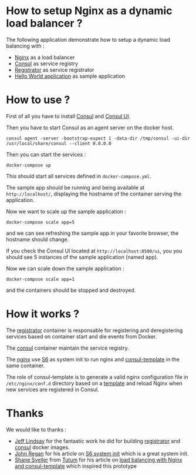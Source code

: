 # How to setup Nginx as a dynamic load balancer ?

The following application demonstrate how to setup a dynamic load balancing with :

  - [Nginx](http://nginx.org/en/docs/http/load_balancing.html) as a load balancer
  - [Consul](http://progrium.com/blog/2014/08/20/consul-service-discovery-with-docker/) as service registry
  - [Registrator](http://progrium.com/blog/2014/09/10/automatic-docker-service-announcement-with-registrator/) as service registrator
  - [Hello World application](https://github.com/tutumcloud/docker-hello-world) as sample application


# How to use ?


First of all you have to install [Consul](https://www.consul.io/intro/getting-started/install.html) and [Consul UI](https://www.consul.io/downloads.html).


Then you have to start Consul as an agent server on the docker host.

```
consul agent -server -bootstrap-expect 1 -data-dir /tmp/consul -ui-dir /usr/local/share/consul --client 0.0.0.0
```

Then you can start the services :

```
docker-compose up 
```

This should start all services defined in ```docker-compose.yml```.


The sample app should be running and being available at ```http://localhost/```, displaying the hostname of the container serving the application. 


Now we want to scale up the sample application :

```
docker-compose scale app=5
```

and we can see refreshing the sample app in your favorite browser, the hostname should change. 


If you check the Consul UI located at ```http://localhost:8500/ui```, you you should see 5 instances of the sample application (named app).


Now we can scale down the sample application :

```
docker-compose scale app=1
```

and the containers should be stopped and destroyed.


# How it works ?

The [registrator](https://github.com/gliderlabs/registrator) container is responsable for registering and deregistering services based on container start and die events from Docker. 

The [consul](https://github.com/progrium/docker-consul) container maintain the service registry. 

The [nginx](https://github.com/1science/docker-nginx) use [S6](http://skarnet.org/software/s6/) as system init to run nginx and [consul-template](https://github.com/hashicorp/consul-template) in the same container. 

The role of consul-template is to generate a valid nginx configuration file in ```/etc/nginx/conf.d``` directory based on a [template](templates/app.conf) and reload Nginx when new services are registered in Consul.


# Thanks

We would like to thanks :

 - [Jeff Lindsay](http://progrium.com/) for the fantastic work he did for building [registrator](https://github.com/gliderlabs/registrator) and [consul](https://github.com/progrium/docker-consul) docker images.
 - [John Regan](https://github.com/jprjr) for his article on [S6 system init](http://blog.tutum.co/2014/12/02/docker-and-s6-my-new-favorite-process-supervisor/) which is a great system init.
 - [Shane Sveller]() from [Tutum](https://www.tutum.co/) for his article on [load balancing with Nginx and consul-template]( https://tech.bellycard.com/blog/load-balancing-docker-containers-with-nginx-and-consul-template/) which inspired this prototype
